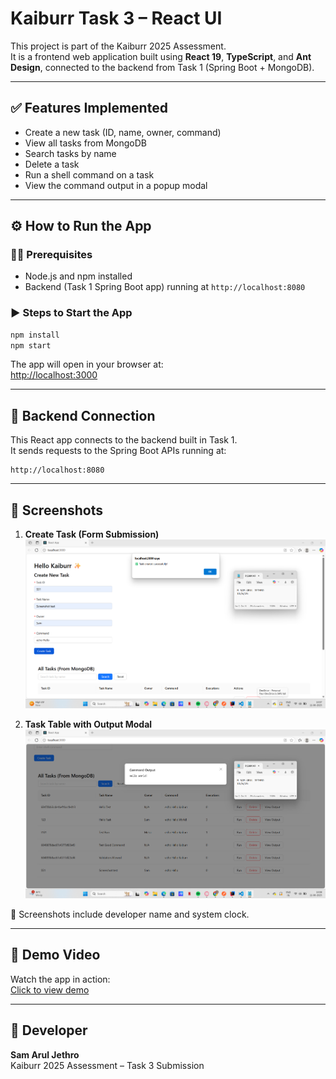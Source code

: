 # Kaiburr Task 3 – React UI

This project is part of the Kaiburr 2025 Assessment.  
It is a frontend web application built using **React 19**, **TypeScript**, and **Ant Design**, connected to the backend from Task 1 (Spring Boot + MongoDB).

---

## ✅ Features Implemented

- Create a new task (ID, name, owner, command)
- View all tasks from MongoDB
- Search tasks by name
- Delete a task
- Run a shell command on a task
- View the command output in a popup modal

---

## ⚙️ How to Run the App

### 🧑‍💻 Prerequisites
- Node.js and npm installed
- Backend (Task 1 Spring Boot app) running at `http://localhost:8080`

### ▶️ Steps to Start the App

```bash
npm install
npm start
```

The app will open in your browser at:  
[http://localhost:3000](http://localhost:3000)

---

## 🔗 Backend Connection

This React app connects to the backend built in Task 1.  
It sends requests to the Spring Boot APIs running at:

```
http://localhost:8080
```

---

## 📸 Screenshots

1. **Create Task (Form Submission)**  
   ![Create Task](screenshots/form.png)

2. **Task Table with Output Modal**  
   ![Table with Output](screenshots/table.png)

📌 Screenshots include developer name and system clock.

---

## 🎥 Demo Video

Watch the app in action:  
[Click to view demo](./demo/demo.mp4)

---

## 👤 Developer

**Sam Arul Jethro**  
Kaiburr 2025 Assessment – Task 3 Submission
